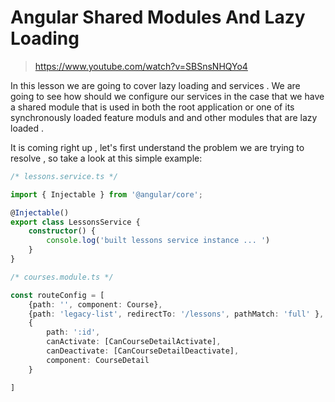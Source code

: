 #  Angular Shared Modules And Lazy Loading  

> https://www.youtube.com/watch?v=SBSnsNHQYo4

In this lesson we are going to cover lazy loading and services . We are going to see how should we configure our services in the case that we have a shared module that is used in both the root application or one of its synchronously loaded feature moduls and and other modules that are lazy loaded . 

It is coming right up , let's first understand the problem we are trying to resolve , so take a look at this simple example: 

```ts
/* lessons.service.ts */

import { Injectable } from '@angular/core';

@Injectable()
export class LessonsService {
    constructor() {
        console.log('built lessons service instance ... ')
    }
}

```


```ts
/* courses.module.ts */

const routeConfig = [
    {path: '', component: Course},
    {path: 'legacy-list', redirectTo: '/lessons', pathMatch: 'full' },
    { 
        path: ':id', 
        canActivate: [CanCourseDetailActivate], 
        canDeactivate: [CanCourseDetailDeactivate],
        component: CourseDetail
    }

]

```
